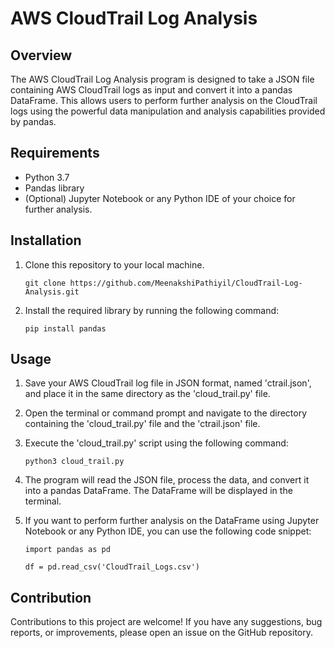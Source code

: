# AWS CloudTrail Log Analysis
## Overview 
The AWS CloudTrail Log Analysis program is designed to take a JSON file containing AWS CloudTrail logs as input and convert it into a pandas DataFrame. This allows users to perform further analysis on the CloudTrail logs using the powerful data manipulation and analysis capabilities provided by pandas.

## Requirements
* Python 3.7
* Pandas library
* (Optional) Jupyter Notebook or any Python IDE of your choice for further analysis.

## Installation
1. Clone this repository to your local machine.

   `git clone https://github.com/MeenakshiPathiyil/CloudTrail-Log-Analysis.git`

2. Install the required library by running the following command:

   `pip install pandas`

## Usage
1. Save your AWS CloudTrail log file in JSON format, named 'ctrail.json', and place it in the same directory as the 'cloud_trail.py' file.
2. Open the terminal or command prompt and navigate to the directory containing the 'cloud_trail.py' file and the 'ctrail.json' file.
3. Execute the 'cloud_trail.py' script using the following command:

   `python3 cloud_trail.py`

4. The program will read the JSON file, process the data, and convert it into a pandas DataFrame. The DataFrame will be displayed in the terminal.
5. If you want to perform further analysis on the DataFrame using Jupyter Notebook or any Python IDE, you can use the following code snippet:
   
   `import pandas as pd`
   
   `df = pd.read_csv('CloudTrail_Logs.csv')`

## Contribution
Contributions to this project are welcome! If you have any suggestions, bug reports, or improvements, please open an issue on the GitHub repository.
   

